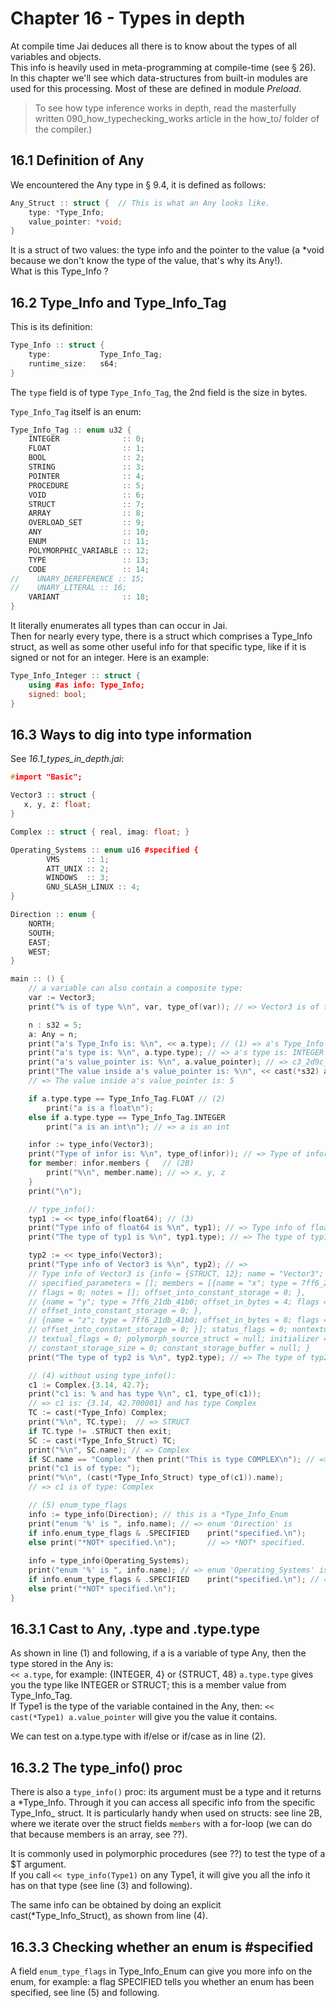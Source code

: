 # Chapter 16 - Types in depth

At compile time Jai deduces all there is to know about the types of all variables and objects.  
This info is heavily used in meta-programming at compile-time (see § 26).
In this chapter we'll see which data-structures from built-in modules are used for this processing. Most of these are defined in module _Preload_.

>To see how type inference works in depth, read the masterfully written 090_how_typechecking_works article in the how_to/ folder of the compiler.)

## 16.1 Definition of Any
We encountered the Any type in § 9.4, it is defined as follows:   

```c++
Any_Struct :: struct {  // This is what an Any looks like.
    type: *Type_Info;
    value_pointer: *void;
}
```

It is a struct of two values: the type info and the pointer to the value (a *void because we don't know the type of the value, that's why its Any!).  
What is this Type_Info ?

## 16.2 Type_Info and Type_Info_Tag
This is its definition:

```c++
Type_Info :: struct {
    type:           Type_Info_Tag; 
    runtime_size:   s64;
}
```

The `type` field is of type `Type_Info_Tag`, the 2nd field is the size in bytes.

`Type_Info_Tag` itself is an enum:

```c++
Type_Info_Tag :: enum u32 {
    INTEGER              :: 0;
    FLOAT                :: 1;
    BOOL                 :: 2;
    STRING               :: 3;
    POINTER              :: 4;
    PROCEDURE            :: 5;
    VOID                 :: 6;
    STRUCT               :: 7;
    ARRAY                :: 8;
    OVERLOAD_SET         :: 9;
    ANY                  :: 10;
    ENUM                 :: 11;
    POLYMORPHIC_VARIABLE :: 12;
    TYPE                 :: 13;
    CODE                 :: 14;
//    UNARY_DEREFERENCE :: 15;
//    UNARY_LITERAL :: 16;
    VARIANT              :: 18;
}
```
It literally enumerates all types than can occur in Jai.  
Then for nearly every type, there is a struct which comprises a Type_Info struct, as well as some other useful info for that specific type, like if it is signed or not for an integer. Here is an example:

```c++
Type_Info_Integer :: struct {
    using #as info: Type_Info;
    signed: bool;
}
```

## 16.3 Ways to dig into type information
See _16.1_types_in_depth.jai_:

```c++
#import "Basic";

Vector3 :: struct {
   x, y, z: float;
}

Complex :: struct { real, imag: float; }

Operating_Systems :: enum u16 #specified {
        VMS      :: 1;
        ATT_UNIX :: 2;
        WINDOWS  :: 3;
        GNU_SLASH_LINUX :: 4;
}

Direction :: enum {
    NORTH;      
    SOUTH;      
    EAST;      
    WEST;         
}

main :: () {
    // a variable can also contain a composite type:
    var := Vector3;
    print("% is of type %\n", var, type_of(var)); // => Vector3 is of type Type

    n : s32 = 5;
    a: Any = n;
    print("a's Type_Info is: %\n", << a.type); // (1) => a's Type_Info is: {INTEGER, 4}
    print("a's type is: %\n", a.type.type); // => a's type is: INTEGER
    print("a's value_pointer is: %\n", a.value_pointer); // => c3_2d9c_f844
    print("The value inside a's value_pointer is: %\n", << cast(*s32) a.value_pointer); 
    // => The value inside a's value_pointer is: 5

    if a.type.type == Type_Info_Tag.FLOAT // (2)
        print("a is a float\n");
    else if a.type.type == Type_Info_Tag.INTEGER
        print("a is an int\n"); // => a is an int

    infor := type_info(Vector3);
    print("Type of infor is: %\n", type_of(infor)); // => Type of infor is: *Type_Info_Struct
    for member: infor.members {   // (2B)
        print("%\n", member.name); // => x, y, z
    }
    print("\n");

    // type_info():
    typ1 := << type_info(float64); // (3)
    print("Type info of float64 is %\n", typ1); // => Type info of float64 is {{FLOAT, 8}}
    print("The type of typ1 is %\n", typ1.type); // => The type of typ1 is FLOAT

    typ2 := << type_info(Vector3);
    print("Type info of Vector3 is %\n", typ2); // => 
    // Type info of Vector3 is {info = {STRUCT, 12}; name = "Vector3"; 
    // specified_parameters = []; members = [{name = "x"; type = 7ff6_21db_41b0; offset_in_bytes = 0; 
    // flags = 0; notes = []; offset_into_constant_storage = 0; }, 
    // {name = "y"; type = 7ff6_21db_41b0; offset_in_bytes = 4; flags = 0; notes = []; 
    // offset_into_constant_storage = 0; }, 
    // {name = "z"; type = 7ff6_21db_41b0; offset_in_bytes = 8; flags = 0; notes = []; 
    // offset_into_constant_storage = 0; }]; status_flags = 0; nontextual_flags = 0; 
    // textual_flags = 0; polymorph_source_struct = null; initializer = null; 
    // constant_storage_size = 0; constant_storage_buffer = null; }
    print("The type of typ2 is %\n", typ2.type); // => The type of typ2 is STRUCT

    // (4) without using type_info():
    c1 := Complex.{3.14, 42.7};
    print("c1 is: % and has type %\n", c1, type_of(c1)); 
    // => c1 is: {3.14, 42.700001} and has type Complex
    TC := cast(*Type_Info) Complex;
    print("%\n", TC.type);  // => STRUCT
    if TC.type != .STRUCT then exit;
    SC := cast(*Type_Info_Struct) TC;
    print("%\n", SC.name); // => Complex
    if SC.name == "Complex" then print("This is type COMPLEX\n"); // => This is type COMPLEX
    print("c1 is of type: ");
    print("%\n", (cast(*Type_Info_Struct) type_of(c1)).name);
    // => c1 is of type: Complex

    // (5) enum_type_flags
    info := type_info(Direction); // this is a *Type_Info_Enum
    print("enum '%' is ", info.name); // => enum 'Direction' is
    if info.enum_type_flags & .SPECIFIED    print("specified.\n");
    else print("*NOT* specified.\n");       // => *NOT* specified.
    
    info = type_info(Operating_Systems); 
    print("enum '%' is ", info.name); // => enum 'Operating_Systems' is .
    if info.enum_type_flags & .SPECIFIED    print("specified.\n"); // => specified
    else print("*NOT* specified.\n");   
}
```

## 16.3.1 Cast to Any, .type and .type.type
As shown in line (1) and following, if a is a variable of type Any, then the type stored in the Any is:      
`<< a.type`, for example: {INTEGER, 4} or {STRUCT, 48}
`a.type.type` gives you the type like INTEGER or STRUCT; this is a member value from Type_Info_Tag.  
If Type1 is the type of the variable contained in the Any, then:
`<< cast(*Type1) a.value_pointer` will give you the value it contains.

We can test on a.type.type with if/else or if/case as in line (2).

## 16.3.2 The type_info() proc
There is also a `type_info()` proc: its argument must be a type and it returns a *Type_Info. Through it you can access all specific info from the specific Type_Info_ struct.
It is particularly handy when used on structs: see line 2B, where we iterate over the struct fields `members` with a for-loop (we can do that because members is an array, see ??).

It is commonly used in polymorphic procedures (see ??) to test the type of a $T argument.  
If you call `<< type_info(Type1)` on any Type1, it will give you all the info it has on that type (see line (3) and following).

The same info can be obtained by doing an explicit  
cast(*Type_Info_Struct), as shown from line (4).

## 16.3.3 Checking whether an enum is #specified
A field `enum_type_flags` in Type_Info_Enum can give you more info on the enum, for example: a flag SPECIFIED tells you whether an enum has been specified, see line (5) and following.





